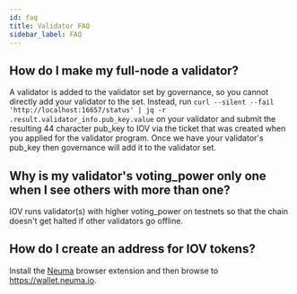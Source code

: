 ```yaml
---
id: faq
title: Validator FAQ
sidebar_label: FAQ
---
```


## How do I make my full-node a validator?

A validator is added to the validator set by governance, so you cannot directly add your validator to the set.  Instead, run `curl --silent --fail 'http://localhost:16657/status' | jq -r .result.validator_info.pub_key.value` on your validator and submit the resulting 44 character pub_key to IOV via the ticket that was created when you applied for the validator program.  Once we have your validator's pub_key then governance will add it to the validator set.

## Why is my validator's voting_power only one when I see others with more than one?

IOV runs validator(s) with higher voting_power on testnets so that the chain doesn't get halted if other validators go offline.

## How do I create an address for IOV tokens?

Install the <a href="https://chrome.google.com/webstore/detail/neuma/gegmganblgchemddleocdoadmljledcj" target="blank_">Neuma</a> browser extension and then browse to <a href="https://wallet.iov.one" target="blank_">https://wallet.neuma.io</a>.
